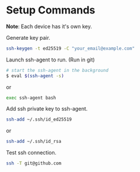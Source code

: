 # Setup Commands

**Note**: Each device has it's own key.

Generate key pair.
```bash
ssh-keygen -t ed25519 -C "your_email@example.com"
```

Launch ssh-agent to run. (Run in git)
```bash
# start the ssh-agent in the background
$ eval $(ssh-agent -s)
```

or 

```bash
exec ssh-agent bash
```

Add ssh private key to ssh-agent.
```bash
ssh-add ~/.ssh/id_ed25519
```

or

```bash
ssh-add ~/.ssh/id_rsa
```

Test ssh connection.
```bash
ssh -T git@github.com
```
